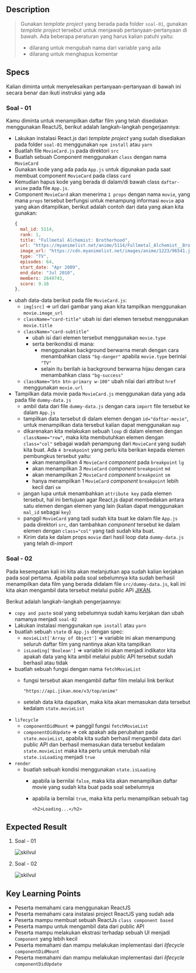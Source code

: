 ## Description

> Gunakan _template project_ yang berada pada folder `soal-01`, gunakan _template project_ tersebut untuk menjawab pertanyaan-pertanyaan di bawah. Ada beberapa peraturan yang harus kalian patuhi yaitu:
>
> - dilarang untuk mengubah nama dari variable yang ada
> - dilarang untuk menghapus komentar


## Specs

Kalian diminta untuk menyelesaikan pertanyaan-pertanyaan di bawah ini secara benar dan ikuti instruksi yang ada

### Soal - 01

Kamu diminta untuk menampilkan daftar film yang telah disediakan menggunakan ReactJS, berikut adalah langkah-langkah pengerjaannya:
- Lakukan instalasi React.js dari _template project_ yang sudah disediakan pada folder `soal-01` menggunakan `npm install` atau `yarn`
- Buatlah file `MovieCard.js` pada direktori `src`
- Buatlah sebuah Component menggunakan `class` dengan nama `MovieCard` 
- Gunakan kode yang ada pada `App.js` untuk digunakan pada saat membuat component `MovieCard` pada class `card`
- Kemudian hapus kode yang berada di dalam/di bawah class `daftar-anime` pada file `App.js`.
- Component `MovieCard` akan menerima `1 props` dengan nama `movie`, yang mana `props` tersebut berfungsi untuk menampung informasi `movie` apa yang akan ditampilkan, berikut adalah contoh dari data yang akan kita gunakan:
    ```Javascript
    {
      mal_id: 5114,
      rank: 1,
      title: "Fullmetal Alchemist: Brotherhood",
      url: "https://myanimelist.net/anime/5114/Fullmetal_Alchemist__Brotherhood",
      image_url: "https://cdn.myanimelist.net/images/anime/1223/96541.jpg?s=faffcb677a5eacd17bf761edd78bfb3f",
      type: "TV",
      episodes: 64,
      start_date: "Apr 2009",
      end_date: "Jul 2010",
      members: 2649743,
      score: 9.16
    },
    ```
- ubah data-data berikut pada file `MovieCard.js`:
    - `img[src]` => url dari gambar yang akan kita tampilkan menggunakan `movie.image_url`
    - `className="card-title"` ubah isi dari elemen tersebut menggunakan `movie.title`
    - `className="card-subtitle"`
      - ubah isi dari elemen tersebut menggunakan `movie.type`
      - serta berikondisi di mana:
        - menggunakan background berwarna merah dengan cara menambahkan class `"bg-danger"` apabila `movie.type` berinlai `"TV"`
        - selain itu berilah ia background berwarna hijau dengan cara menambahkan class `"bg-success"`
    - `className="btn btn-primary w-100"` ubah nilai dari attribut `href` menggunakan `movie.url`
- Tampilkan data movie pada `MovieCard.js` menggunakan data yang ada pada file `dummy-data.js`
  - ambil data dari file `dummy-data.js` dengan cara `import` file tersebut ke dalam `App.js`
  - tampilkan data tersebut di dalam elemen dengan `id="daftar-movie"`, untuk menampilkan data tersebut kalian dapat menggunakan `map`
  - dikarenakan kita melakukan sebuah `loop` di dalam elemen dengan `className="row"`, maka kita membutuhkan elemen dengan `class="col"` sebagai wadah penampung dari `MovieCard` yang sudah kita buat. Ada `4 breakpoint` yang perlu kita berikan kepada elemen pembungkus tersebut yaitu:
    - akan menampilkan 4 `MovieCard` _component_ pada `breakpoint` `lg`
    - akan menampilkan 3 `MovieCard` _component_ `breakpoint` `md`
    - akan menampilkan 2 `MovieCard` _component_ `breakpoint` `sm`
    - hanya menampilkan 1 `MovieCard` _component_ `breakpoint` lebih kecil dari `sm`
  - jangan lupa untuk menambahkan `attribute key` pada elemen tersebut, hal ini bertujuan agar React.js dapat membedakan antara satu elemen dengan elemen yang lain (kalian dapat menggunakan `mal_id` sebagai `key`)
  - panggil `MovieCard` yang tadi sudah kita buat ke dalam file `App.js` pada direktori `src`, dan tambahkan _component_ tersebut ke dalam elemen dengan `class="col"` yang tadi sudah kita buat.
  - Kirim data ke dalam props `movie` dari hasil loop data `dummy-data.js` yang telah di-_import_


### Soal - 02
Pada kesempatan kali ini kita akan melanjutkan apa sudah kalian kerjakan pada soal pertama. Apabila pada soal sebelumnya kita sudah berhasil menampilkan data film yang berada didalam file `src/dummy-data.js`, kali ini kita akan mengambil data tersebut melalui public API [JIKAN](https://jikan.docs.apiary.io/#reference/0/top/top-request-example+schema).

Berikut adalah langkah-langkah pengerjaannya:
- `copy and paste` soal yang sebelumnya sudah kamu kerjakan dan ubah namanya menjadi `soal-02`
- Lakukan instalasi menggunakan `npm install` atau `yarn`
- buatlah sebuah `state` di `App.js` dengan spec:
  - `movieList['Array of Object']` => variable ini akan menampung seluruh daftar film yang nantinya akan kita tampilkan
  - `isLoading['Boolean']` => variable ini akan menjadi indikator kita apakah data yang kita ambil melalui public API tersebut sudah berhasil atau tidak
- buatlah sebuah fungsi dengan nama `fetchMovieList`
  - fungsi tersebut akan mengambil daftar film melalui link berikut
    
    `"https://api.jikan.moe/v3/top/anime"`
  - setelah data kita dapatkan, maka kita akan memasukan data tersebut kedalam `state.movieList`
- `lifecycle`
  - `componentDidMount` => panggil fungsi `fetchMovieList`
  - `componentDidUpdate` => cek apakah ada perubahan pada `state.movieList`, apabila kita sudah berhasil mengambil data dari public API dan berhasil memasukan data tersebut kedalam `state.movieList` maka kita perlu untuk merubah nilai `state.isLoading` menjadi `true`
- `render`
  - buatlah sebuah kondisi menggunakan `state.isLoading`
    - apabila ia bernilai `false`, maka kita akan menampilkan daftar movie yang sudah kita buat pada soal sebelumnya
    - apabila ia bernilai `true`, maka kita perlu menampilkan sebuah tag
    
      `<h2>Loading...</h2>`


## Expected Result

1. Soal - 01

   ![skilvul](https://skilvul-prod-01.s3.ap-southeast-1.amazonaws.com/lesson/full-stack-assignment/react-03.gif)

2. Soal - 02

   ![skilvul](https://skilvul-prod-01.s3.ap-southeast-1.amazonaws.com/lesson/full-stack-assignment/react-04.gif)

## Key Learning Points

- Peserta memahami cara menggunakan ReactJS
- Peserta memahami cara instalasi project ReactJS yang sudah ada
- Peserta mampu membuat sebuah ReactJs `class component based`
- Peserta mampu untuk mengambil data dari public API
- Peserta mampu melakukan ekstrasi terhadap sebuah UI menjadi `Component` yang lebih kecil
- Peserta memahami dan mampu melakukan implementasi dari *lifecycle* `componentDidMount`
- Peserta memahami dan mampu melakukan implementasi dari *lifecycle* `componentDidUpdate`